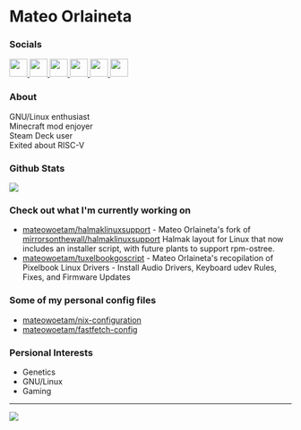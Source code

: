 # Mateo Orlaineta

### Socials
<p align="left"> <a href="https://www.github.com/mateowoetam" target="_blank" rel="noreferrer"> <picture> <source media="(prefers-color-scheme: dark)" srcset="https://raw.githubusercontent.com/danielcranney/readme-generator/main/public/icons/socials/github-dark.svg" /> <source media="(prefers-color-scheme: light)" srcset="https://raw.githubusercontent.com/danielcranney/readme-generator/main/public/icons/socials/github.svg" /> <img src="https://raw.githubusercontent.com/danielcranney/readme-generator/main/public/icons/socials/github.svg" width="32" height="32" /> </picture> </a> <a href="http://www.instagram.com/mateowoetam" target="_blank" rel="noreferrer"> <picture> <source media="(prefers-color-scheme: dark)" srcset="https://raw.githubusercontent.com/danielcranney/readme-generator/main/public/icons/socials/instagram-dark.svg" /> <source media="(prefers-color-scheme: light)" srcset="https://raw.githubusercontent.com/danielcranney/readme-generator/main/public/icons/socials/instagram.svg" /> <img src="https://raw.githubusercontent.com/danielcranney/readme-generator/main/public/icons/socials/instagram.svg" width="32" height="32" /> </picture> </a> <a href="https://www.linkedin.com/in/mateo-orlaineta-67b577220" target="_blank" rel="noreferrer"> <picture> <source media="(prefers-color-scheme: dark)" srcset="https://raw.githubusercontent.com/danielcranney/readme-generator/main/public/icons/socials/linkedin-dark.svg" /> <source media="(prefers-color-scheme: light)" srcset="https://raw.githubusercontent.com/danielcranney/readme-generator/main/public/icons/socials/linkedin.svg" /> <img src="https://raw.githubusercontent.com/danielcranney/readme-generator/main/public/icons/socials/linkedin.svg" width="32" height="32" /> </picture> </a> <a href="https://bsky.app/profile/mateowoetam.bsky.social" target="_blank" rel="noreferrer"> <picture> <source media="(prefers-color-scheme: dark)" srcset="https://raw.githubusercontent.com/danielcranney/readme-generator/main/public/icons/socials/twitter-dark.svg" /> <source media="(prefers-color-scheme: light)" srcset="https://raw.githubusercontent.com/danielcranney/readme-generator/main/public/icons/socials/twitter.svg" /> <img src="https://raw.githubusercontent.com/danielcranney/readme-generator/main/public/icons/socials/twitter.svg" width="32" height="32" /> </picture> </a> <a href="https://www.youtube.com/@mateowoetam" target="_blank" rel="noreferrer"> <picture> <source media="(prefers-color-scheme: dark)" srcset="https://raw.githubusercontent.com/danielcranney/readme-generator/main/public/icons/socials/youtube-dark.svg" /> <source media="(prefers-color-scheme: light)" srcset="https://raw.githubusercontent.com/danielcranney/readme-generator/main/public/icons/socials/youtube.svg" /> <img src="https://raw.githubusercontent.com/danielcranney/readme-generator/main/public/icons/socials/youtube.svg" width="32" height="32" /> </picture> </a> <a href="https://www.twitch.tv/mateowoetam" target="_blank" rel="noreferrer"> <picture> <source media="(prefers-color-scheme: dark)" srcset="https://raw.githubusercontent.com/danielcranney/readme-generator/main/public/icons/socials/twitch-dark.svg" /> <source media="(prefers-color-scheme: light)" srcset="https://raw.githubusercontent.com/danielcranney/readme-generator/main/public/icons/socials/twitch.svg" /> <img src="https://raw.githubusercontent.com/danielcranney/readme-generator/main/public/icons/socials/twitch.svg" width="32" height="32" /> </picture> </a></p>

### About
GNU/Linux enthusiast<br>Minecraft mod enjoyer<br>Steam Deck user<br>Exited about RISC-V

### Github Stats
![](https://github-readme-stats.vercel.app/api/top-langs/?username=mateowoetam&theme=dark&show_icons=true&hide_border=true&layout=compact)

### Check out what I'm currently working on
- [mateowoetam/halmaklinuxsupport](https://github.com/mateowoetam/halmaklinuxsupport) - Mateo Orlaineta&#39;s fork of [mirrorsonthewall/halmaklinuxsupport](https://github.com/mirrorsonthewall/halmaklinuxsupport) Halmak layout for Linux that now includes an installer script, with future plants to support rpm-ostree.
- [mateowoetam/tuxelbookgoscript](https://github.com/mateowoetam/tuxelbookgoscript) - Mateo Orlaineta&#39;s recopilation of Pixelbook Linux Drivers - Install Audio Drivers, Keyboard udev Rules, Fixes, and Firmware Updates

### Some of my personal config files
- [mateowoetam/nix-configuration](https://github.com/mateowoetam/nix-configuration)
- [mateowoetam/fastfetch-config](https://github.com/mateowoetam/fastfetch-config)

### Persional Interests
- Genetics
- GNU/Linux
- Gaming

----
[![](https://visitcount.itsvg.in/api?id=mateowoetam&icon=2&color=12)](https://visitcount.itsvg.in)

